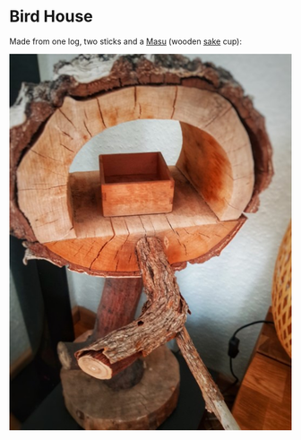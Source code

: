 # Bird House

Made from one log, two sticks and a [Masu](https://en.wikipedia.org/wiki/Masu_(measurement)) (wooden [sake](https://en.wikipedia.org/wiki/Sake) cup):

![bird house](_bird-house.jpg)
